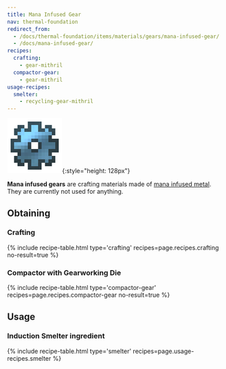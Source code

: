 ```yaml
---
title: Mana Infused Gear
nav: thermal-foundation
redirect_from:
  - /docs/thermal-foundation/items/materials/gears/mana-infused-gear/
  - /docs/mana-infused-gear/
recipes:
  crafting:
    - gear-mithril
  compactor-gear:
    - gear-mithril
usage-recipes:
  smelter:
    - recycling-gear-mithril
---
```


![Mana infused gear](/assets/images/thermal-foundation/gear-mithril.png){:style="height: 128px"}


**Mana infused gears** are crafting materials made of [mana infused
metal](/docs/thermal-foundation/mana-infused-ingot/). They are currently not used for anything.


Obtaining
---------

### Crafting
{% include recipe-table.html type='crafting' recipes=page.recipes.crafting no-result=true %}

### Compactor with Gearworking Die
{% include recipe-table.html type='compactor-gear' recipes=page.recipes.compactor-gear no-result=true %}


Usage
-----

### Induction Smelter ingredient
{% include recipe-table.html type='smelter' recipes=page.usage-recipes.smelter %}
